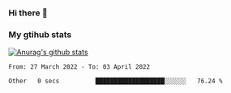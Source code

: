 ### Hi there 👋

### My gtihub stats

[![Anurag's github stats](https://github-readme-stats.vercel.app/api?username=gaozhidong)](https://github.com/gaozhidong/github-readme-stats)

<!--START_SECTION:waka-->

```text
From: 27 March 2022 - To: 03 April 2022

Other   0 secs          ███████████████████░░░░░░   76.24 %
```

<!--END_SECTION:waka-->